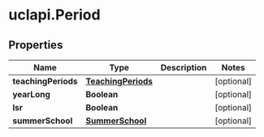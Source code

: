 # uclapi.Period

## Properties

Name | Type | Description | Notes
------------ | ------------- | ------------- | -------------
**teachingPeriods** | [**TeachingPeriods**](TeachingPeriods.md) |  | [optional] 
**yearLong** | **Boolean** |  | [optional] 
**lsr** | **Boolean** |  | [optional] 
**summerSchool** | [**SummerSchool**](SummerSchool.md) |  | [optional] 


